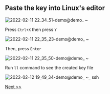 ## Paste the key into Linux's editor
![2022-02-11 22_34_51-demo@demo_ ~](https://user-images.githubusercontent.com/55657279/153705629-afa27855-00e6-4e76-82c8-ae8bc49ac41a.png)

Press `Ctrl+X` then press `Y`

![2022-02-11 22_35_23-demo@demo_ ~](https://user-images.githubusercontent.com/55657279/153705691-7931473f-7eb6-4276-b0dd-b0156e487f4c.png)

Then, press `Enter`

![2022-02-11 22_35_50-demo@demo_ ~](https://user-images.githubusercontent.com/55657279/153705765-78488e94-7d5f-4963-9b06-36c8562239ea.png)

Run `ll` command to see the created key file

![2022-02-12 19_49_34-demo@demo_ ~_ ssh](https://user-images.githubusercontent.com/55657279/153712047-a3c92cca-52cb-454c-9bf4-23712452fd53.png)

[Next >>](8.md)
